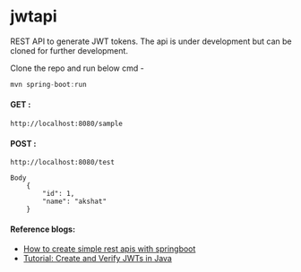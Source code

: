 # jwtapi
REST API to generate JWT tokens. The api is under development but can be cloned for further development.

Clone the repo and run below cmd -
```Java
mvn spring-boot:run
```

#### GET : 
```
http://localhost:8080/sample
```

#### POST : 
```
http://localhost:8080/test
```
```
Body
    {
	    "id": 1,
	    "name": "akshat"
    }
```

#### Reference blogs:
* [How to create simple rest apis with springboot](https://adityasridhar.com/posts/how-to-create-simple-rest-apis-with-springboot)
* [Tutorial: Create and Verify JWTs in Java](https://developer.okta.com/blog/2018/10/31/jwts-with-java)
